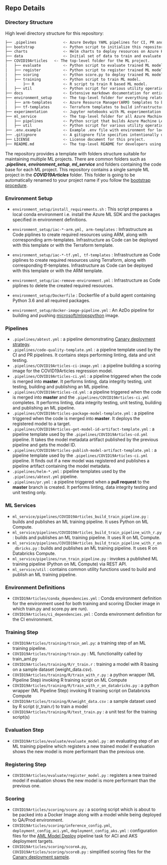 ## Repo Details

### Directory Structure

High level directory structure for this repository:

```bash
├── .pipelines            <- Azure DevOps YAML pipelines for CI, PR and model training and deployment.
├── bootstrap             <- Python script to initialize this repository with a custom project name.
├── charts                <- Helm charts to deploy resources on Azure Kubernetes Service(AKS).
├── data                  <- Initial set of data to train and evaluate model. Not for use to store data.
├── COVID19Articles   <- The top-level folder for the ML project.
│   ├── evaluate          <- Python script to evaluate trained ML model.
│   ├── register          <- Python script to register trained ML model with Azure Machine Learning Service.
│   ├── scoring           <- Python score.py to deploy trained ML model.
│   ├── training          <- Python script to train ML model.
│       ├── R             <- R script to train R based ML model.
│   ├── util              <- Python script for various utility operations specific to this ML project.
├── docs                  <- Extensive markdown documentation for entire project.
├── environment_setup     <- The top-level folder for everything related to infrastructure.
│   ├── arm-templates     <- Azure Resource Manager(ARM) templates to build infrastructure needed for this project. 
│   ├── tf-templates      <- Terraform templates to build infrastructure needed for this project.
├── experimentation       <- Jupyter notebooks with ML experimentation code.
├── ml_service            <- The top-level folder for all Azure Machine Learning resources.
│   ├── pipelines         <- Python script that builds Azure Machine Learning pipelines.
│   ├── util              <- Python script for various utility operations specific to Azure Machine Learning.
├── .env.example          <- Example .env file with environment for local development experience.  
├── .gitignore            <- A gitignore file specifies intentionally un-tracked files that Git should ignore.  
├── LICENSE               <- License document for this project.
├── README.md             <- The top-level README for developers using this project.  
```

The repository provides a template with folders structure suitable for maintaining multiple ML projects. There are common folders such as ***.pipelines***, ***environment_setup***, ***ml_service*** and folders containing the code base for each ML project. This repository contains a single sample ML project in the ***COVID19Articles*** folder. This folder is going to be automatically renamed to your project name if you follow the [bootstrap procedure](../bootstrap/README.md).

### Environment Setup

- `environment_setup/install_requirements.sh` : This script prepares a local conda environment i.e. install the Azure ML SDK and the packages specified in environment definitions.

- `environment_setup/iac-*-arm.yml, arm-templates` : Infrastructure as Code piplines to create required resources using ARM, along with corresponding arm-templates. Infrastructure as Code can be deployed with this template or with the Terraform template.

- `environment_setup/iac-*-tf.yml, tf-templates` : Infrastructure as Code piplines to create required resources using Terraform, along with corresponding tf-templates. Infrastructure as Code can be deployed with this template or with the ARM template.

- `environment_setup/iac-remove-environment.yml` : Infrastructure as Code piplines to delete the created required resources.

- `environment_setup/Dockerfile` : Dockerfile of a build agent containing Python 3.6 and all required packages.

- `environment_setup/docker-image-pipeline.yml` : An AzDo pipeline for building and pushing [microsoft/mlopspython](https://hub.docker.com/_/microsoft-mlops-python) image.

### Pipelines

- `.pipelines/abtest.yml` : a pipeline demonstrating [Canary deployment strategy](./docs/canary_ab_deployment.md).
- `.pipelines/code-quality-template.yml` : a pipeline template used by the CI and PR pipelines. It contains steps performing linting, data and unit testing.
- `.pipelines/COVID19Articles-ci-image.yml` : a pipeline building a scoring image for the COVID19Articles regression model.
- `.pipelines/COVID19Articles-ci.yml` : a pipeline triggered when the code is merged into **master**. It performs linting, data integrity testing, unit testing, building and publishing an ML pipeline.
- `.pipelines/COVID19Articles-cd.yml` : a pipeline triggered when the code is merged into **master** and the `.pipelines/COVID19Articles-ci.yml` completes. It performs linting, data integrity testing, unit testing, building and publishing an ML pipeline.
- `.pipelines/COVID19Articles-package-model-template.yml` : a pipeline triggered when the code is merged into **master**. It deploys the registered model to a target.
- `.pipelines/COVID19Articles-get-model-id-artifact-template.yml` : a pipeline template used by the `.pipelines/COVID19Articles-cd.yml` pipeline. It takes the model metadata artifact published by the previous pipeline and gets the model ID.
- `.pipelines/COVID19Articles-publish-model-artifact-template.yml` : a pipeline template used by the `.pipelines/COVID19Articles-ci.yml` pipeline. It finds out if a new model was registered and publishes a pipeline artifact containing the model metadata.
- `.pipelines/helm-*.yml` : pipeline templates used by the `.pipelines/abtest.yml` pipeline.
- `.pipelines/pr.yml` : a pipeline triggered when a **pull request** to the **master** branch is created. It performs linting, data integrity testing and unit testing only.

### ML Services

- `ml_service/pipelines/COVID19Articles_build_train_pipeline.py` : builds and publishes an ML training pipeline. It uses Python on ML Compute.
- `ml_service/pipelines/COVID19Articles_build_train_pipeline_with_r.py` : builds and publishes an ML training pipeline. It uses R on ML Compute.
- `ml_service/pipelines/COVID19Articles_build_train_pipeline_with_r_on_dbricks.py` : builds and publishes an ML training pipeline. It uses R on Databricks Compute.
- `ml_service/pipelines/run_train_pipeline.py` : invokes a published ML training pipeline (Python on ML Compute) via REST API.
- `ml_service/util` : contains common utility functions used to build and publish an ML training pipeline.

### Environment Definitions

- `COVID19Articles/conda_dependencies.yml` : Conda environment definition for the environment used for both training and scoring (Docker image in which train.py and score.py are run).
- `COVID19Articles/ci_dependencies.yml` : Conda environment definition for the CI environment.

### Training Step

- `COVID19Articles/training/train_aml.py`: a training step of an ML training pipeline.
- `COVID19Articles/training/train.py` : ML functionality called by train_aml.py
- `COVID19Articles/training/R/r_train.r` : training a model with R basing on a sample dataset (weight_data.csv).
- `COVID19Articles/training/R/train_with_r.py` : a python wrapper (ML Pipeline Step) invoking R training script on ML Compute
- `COVID19Articles/training/R/train_with_r_on_databricks.py` : a python wrapper (ML Pipeline Step) invoking R training script on Databricks Compute
- `COVID19Articles/training/R/weight_data.csv` : a sample dataset used by R script (r_train.r) to train a model
- `COVID19Articles/training/R/test_train.py` : a unit test for the training script(s)

### Evaluation Step

- `COVID19Articles/evaluate/evaluate_model.py` : an evaluating step of an ML training pipeline which registers a new trained model if evaluation shows the new model is more performant than the previous one.

### Registering Step

- `COVID19Articles/evaluate/register_model.py` : registers a new trained model if evaluation shows the new model is more performant than the previous one.

### Scoring

- `COVID19Articles/scoring/score.py` : a scoring script which is about to be packed into a Docker Image along with a model while being deployed to QA/Prod environment.
- `COVID19Articles/scoring/inference_config.yml`, `deployment_config_aci.yml`, `deployment_config_aks.yml` : configuration files for the [AML Model Deploy](https://marketplace.visualstudio.com/items?itemName=ms-air-aiagility-vss-services-azureml&ssr=false#overview) pipeline task for ACI and AKS deployment targets.
- `COVID19Articles/scoring/scoreA.py`, `COVID19Articles/scoring/scoreB.py` : simplified scoring files for the [Canary deployment sample](./docs/canary_ab_deployment.md).
